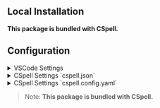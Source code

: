 ## Local Installation

**This package is bundled with CSpell.**

## Configuration

<details>
<summary>VSCode Settings</summary>

Add the following to your VSCode settings:

**`.vscode/settings.json`**

```jsonc
{
  "cSpell.language": "en, en-gb, en-us",
}
```

</details>

<details>
<summary>CSpell Settings `cspell.json`</summary>

**`cspell.json`**

```jsonc
{
  "language": "en, en-gb, en-us",
}
```

</details>

<details>
<summary>CSpell Settings `cspell.config.yaml`</summary>

**`cspell.config.yaml`**

```yaml
language: en, en-gb, en-us
```

</details>

> Note: **This package is bundled with CSpell.**
